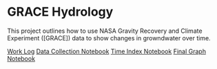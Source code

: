 # GRACE Hydrology

This project outlines how to use NASA Gravity Recovery and Climate Experiment ([GRACE]) data to show changes in growndwater over time. 

[Work Log](worklog.md)
[Data Collection Notebook](01_data.html)
[Time Index Notebook](02_time_gaps.html)
[Final Graph Notebook](03_process.html)
